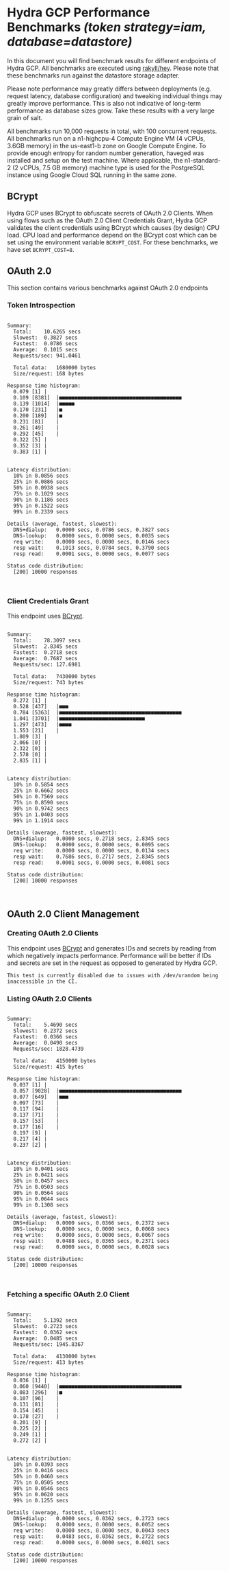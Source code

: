 # Hydra GCP Performance Benchmarks _(token strategy=iam, database=datastore)_

In this document you will find benchmark results for different endpoints of Hydra GCP. All benchmarks are executed
using [rakyll/hey](https://github.com/rakyll/hey). Please note that these benchmarks run against the datastore storage
adapter.

Please note performance may greatly differs between deployments (e.g. request latency, database configuration) and
tweaking individual things may greatly improve performance. This is also not indicative of long-term performance as
database sizes grow. Take these results with a very large grain of salt.

All benchmarks run 10,000 requests in total, with 100 concurrent requests. All benchmarks run on a n1-highcpu-4
Compute Engine VM (4 vCPUs, 3.6GB memory) in the us-east1-b zone on Google Compute Engine. To provide enough entropy
for random number generation, haveged was installed and setup on the test machine. Where applicable, the
n1-standard-2 (2 vCPUs, 7.5 GB memory) machine type is used for the PostgreSQL instance using Google Cloud SQL
running in the same zone.

## BCrypt

Hydra GCP uses BCrypt to obfuscate secrets of OAuth 2.0 Clients. When using flows such as the OAuth 2.0 Client Credentials
Grant, Hydra GCP validates the client credentials using BCrypt which causes (by design) CPU load. CPU load and performance
depend on the BCrypt cost which can be set using the environment variable `BCRYPT_COST`. For these benchmarks,
we have set `BCRYPT_COST=8`.

## OAuth 2.0

This section contains various benchmarks against OAuth 2.0 endpoints

### Token Introspection

```

Summary:
  Total:	10.6265 secs
  Slowest:	0.3827 secs
  Fastest:	0.0786 secs
  Average:	0.1015 secs
  Requests/sec:	941.0461
  
  Total data:	1680000 bytes
  Size/request:	168 bytes

Response time histogram:
  0.079 [1]	|
  0.109 [8381]	|■■■■■■■■■■■■■■■■■■■■■■■■■■■■■■■■■■■■■■■■
  0.139 [1014]	|■■■■■
  0.170 [231]	|■
  0.200 [189]	|■
  0.231 [81]	|
  0.261 [49]	|
  0.292 [45]	|
  0.322 [5]	|
  0.352 [3]	|
  0.383 [1]	|


Latency distribution:
  10% in 0.0856 secs
  25% in 0.0886 secs
  50% in 0.0938 secs
  75% in 0.1029 secs
  90% in 0.1186 secs
  95% in 0.1522 secs
  99% in 0.2339 secs

Details (average, fastest, slowest):
  DNS+dialup:	0.0000 secs, 0.0786 secs, 0.3827 secs
  DNS-lookup:	0.0000 secs, 0.0000 secs, 0.0035 secs
  req write:	0.0000 secs, 0.0000 secs, 0.0146 secs
  resp wait:	0.1013 secs, 0.0784 secs, 0.3790 secs
  resp read:	0.0001 secs, 0.0000 secs, 0.0077 secs

Status code distribution:
  [200]	10000 responses



```

### Client Credentials Grant

This endpoint uses [BCrypt](#bcrypt).

```

Summary:
  Total:	78.3097 secs
  Slowest:	2.8345 secs
  Fastest:	0.2718 secs
  Average:	0.7687 secs
  Requests/sec:	127.6981
  
  Total data:	7430000 bytes
  Size/request:	743 bytes

Response time histogram:
  0.272 [1]	|
  0.528 [437]	|■■■
  0.784 [5363]	|■■■■■■■■■■■■■■■■■■■■■■■■■■■■■■■■■■■■■■■■
  1.041 [3701]	|■■■■■■■■■■■■■■■■■■■■■■■■■■■■
  1.297 [473]	|■■■■
  1.553 [21]	|
  1.809 [3]	|
  2.066 [0]	|
  2.322 [0]	|
  2.578 [0]	|
  2.835 [1]	|


Latency distribution:
  10% in 0.5854 secs
  25% in 0.6662 secs
  50% in 0.7569 secs
  75% in 0.8590 secs
  90% in 0.9742 secs
  95% in 1.0403 secs
  99% in 1.1914 secs

Details (average, fastest, slowest):
  DNS+dialup:	0.0000 secs, 0.2718 secs, 2.8345 secs
  DNS-lookup:	0.0000 secs, 0.0000 secs, 0.0095 secs
  req write:	0.0000 secs, 0.0000 secs, 0.0134 secs
  resp wait:	0.7686 secs, 0.2717 secs, 2.8345 secs
  resp read:	0.0001 secs, 0.0000 secs, 0.0081 secs

Status code distribution:
  [200]	10000 responses



```

## OAuth 2.0 Client Management

### Creating OAuth 2.0 Clients

This endpoint uses [BCrypt](#bcrypt) and generates IDs and secrets by reading from  which negatively impacts
performance. Performance will be better if IDs and secrets are set in the request as opposed to generated by Hydra GCP.

```
This test is currently disabled due to issues with /dev/urandom being inaccessible in the CI.
```

### Listing OAuth 2.0 Clients

```

Summary:
  Total:	5.4690 secs
  Slowest:	0.2372 secs
  Fastest:	0.0366 secs
  Average:	0.0490 secs
  Requests/sec:	1828.4739
  
  Total data:	4150000 bytes
  Size/request:	415 bytes

Response time histogram:
  0.037 [1]	|
  0.057 [9028]	|■■■■■■■■■■■■■■■■■■■■■■■■■■■■■■■■■■■■■■■■
  0.077 [649]	|■■■
  0.097 [73]	|
  0.117 [94]	|
  0.137 [71]	|
  0.157 [53]	|
  0.177 [16]	|
  0.197 [9]	|
  0.217 [4]	|
  0.237 [2]	|


Latency distribution:
  10% in 0.0401 secs
  25% in 0.0421 secs
  50% in 0.0457 secs
  75% in 0.0503 secs
  90% in 0.0564 secs
  95% in 0.0644 secs
  99% in 0.1308 secs

Details (average, fastest, slowest):
  DNS+dialup:	0.0000 secs, 0.0366 secs, 0.2372 secs
  DNS-lookup:	0.0000 secs, 0.0000 secs, 0.0068 secs
  req write:	0.0000 secs, 0.0000 secs, 0.0067 secs
  resp wait:	0.0488 secs, 0.0365 secs, 0.2371 secs
  resp read:	0.0000 secs, 0.0000 secs, 0.0028 secs

Status code distribution:
  [200]	10000 responses



```

### Fetching a specific OAuth 2.0 Client

```

Summary:
  Total:	5.1392 secs
  Slowest:	0.2723 secs
  Fastest:	0.0362 secs
  Average:	0.0485 secs
  Requests/sec:	1945.8367
  
  Total data:	4130000 bytes
  Size/request:	413 bytes

Response time histogram:
  0.036 [1]	|
  0.060 [9440]	|■■■■■■■■■■■■■■■■■■■■■■■■■■■■■■■■■■■■■■■■
  0.083 [296]	|■
  0.107 [96]	|
  0.131 [81]	|
  0.154 [45]	|
  0.178 [27]	|
  0.201 [9]	|
  0.225 [2]	|
  0.249 [1]	|
  0.272 [2]	|


Latency distribution:
  10% in 0.0393 secs
  25% in 0.0416 secs
  50% in 0.0460 secs
  75% in 0.0505 secs
  90% in 0.0546 secs
  95% in 0.0620 secs
  99% in 0.1255 secs

Details (average, fastest, slowest):
  DNS+dialup:	0.0000 secs, 0.0362 secs, 0.2723 secs
  DNS-lookup:	0.0000 secs, 0.0000 secs, 0.0052 secs
  req write:	0.0000 secs, 0.0000 secs, 0.0043 secs
  resp wait:	0.0483 secs, 0.0362 secs, 0.2722 secs
  resp read:	0.0000 secs, 0.0000 secs, 0.0021 secs

Status code distribution:
  [200]	10000 responses



```
